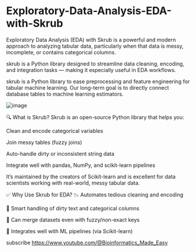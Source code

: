 # Exploratory-Data-Analysis-EDA-with-Skrub
Exploratory Data Analysis (EDA) with Skrub is a powerful and modern approach to analyzing tabular data, particularly when that data is messy, incomplete, or contains categorical columns.

skrub is a Python library designed to streamline data cleaning, encoding, and integration tasks — making it especially useful in EDA workflows.

skrub is a Python library to ease preprocessing and feature engineering for tabular machine learning.
Our long-term goal is to directly connect database tables to machine learning estimators.

![image](https://github.com/user-attachments/assets/9cd9df23-db2b-4640-9fbb-50ea4f5d6361)

🔍 What is Skrub?
Skrub is an open-source Python library that helps you:

Clean and encode categorical variables

Join messy tables (fuzzy joins)

Auto-handle dirty or inconsistent string data

Integrate well with pandas, NumPy, and scikit-learn pipelines

It’s maintained by the creators of Scikit-learn and is excellent for data scientists working with real-world, messy tabular data.



✅ Why Use Skrub for EDA?
📉 Automates tedious cleaning and encoding

🧠 Smart handling of dirty text and categorical columns

🔗 Can merge datasets even with fuzzy/non-exact keys

💼 Integrates well with ML pipelines (via Scikit-learn)

subscribe https://www.youtube.com/@Bioinformatics_Made_Easy
